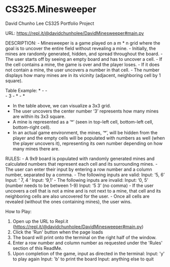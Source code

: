 # CS325.Minesweeper

David Chunho Lee
CS325 Portfolio Project

URL: 
https://repl.it/@davidchunholee/DavidMinesweeper#main.py


DESCRIPTION:
	- Minesweeper is a game played on a m * n grid where the goal is to uncover the entire field without revealing a mine. 
	- Initially, the mines are randomly generated, hidden, and spread throughout the board. 
	- The user starts off by seeing an empty board and has to uncover a cell. 
	- If the cell contains a mine, the game is over and the player loses. 
	- If it does not contain a mine, the user uncovers a number in that cell. 
	- The number displays how many mines are in its vicinity (adjacent, neighboring cell by 1 square).

  Table Example:
      *	-	-	
      -	3	-
      *	-	*

  - In the table above, we can visualize a 3x3 grid. 
  - The user uncovers the center number ‘3’ represents how many mines are within its 3x3 square. 
  - A mine is represented as a ‘*’ (seen in top-left cell, bottom-left cell, bottom-right cell). 
  - In an actual game environment, the mines, ‘*’, will be hidden from the player and the empty cells will be populated with numbers as     well (when the player uncovers it), representing its own number depending on how many mines there are.


RULES:
	- A 9x9 board is populated with randomly generated mines and calculated numbers that represent each cell and its surrounding mines. 
	- The user can enter their input by entering a row number and a column number, separated by a comma. 
	- The following inputs are valid:
      Input: ‘5, 6’
      Input: ‘    7,       4       ‘
      Input: ‘9,1’
	- The following inputs are invalid:
      Input: ‘0, 5’		(number needs to be between 1-9) 
      Input: ‘5 3’		(no comma)
	- If the user uncovers a cell that is not a mine and is not next to a mine, that cell and its neighboring cells are also uncovered for the user. 
	- Once all cells are revealed (without the ones containing mines), the user wins. 


How to Play:
1. Open up the URL to Repl.it (https://repl.it/@davidchunholee/DavidMinesweeper#main.py)
2. Click the 'Run' button when the page loads
3. The board will print onto the terminal on the right half of the window.
4. Enter a row number and column number as requested under the 'Rules' section of this ReadMe.
5. Upon completion of the game, input as directed in the terminal:
	Input: 'y' to play again
	Input: 'b' to print the board
	Input: anything else to quit

